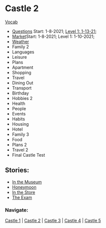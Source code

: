 # Castle 2

[Vocab](https://github.com/EO4wellness/T-I-L/blob/main/polyglot/aleman/Castle-2/Vocab.md)

* [Questions](https://github.com/EO4wellness/T-I-L/blob/main/polyglot/aleman/Castle-2/Questions.md) Start: 1-8-2021; [Level 1: 1-13-21](https://github.com/EO4wellness/T-I-L/blob/main/polyglot/aleman/Castle-2/Images/2021-01-13_earned-level1-101crowns.png);<br>
* [Market](https://github.com/EO4wellness/T-I-L/blob/main/polyglot/aleman/Castle-2/Market.md)Start: 1-8-2021; Level 1: 1-10-2021; <br>
* [Weather](https://github.com/EO4wellness/T-I-L/blob/main/polyglot/aleman/Castle-2/Weather.md)<br>
* Family 2<br>
* Languages<br>
* Leisure<br>
* Plans<br> 
* Apartment<br>
* Shopping<br>
* Travel<br>
* Dining Out<br>
* Transport<br>
* Birthday<br>
* Hobbies 2<br>
* Health<br>
* People<br>
* Events<br>
* Habits<br>
* Housing<br>
* Hotel<br>
* Family 3<br>
* Food<br>
* Plans 2<br>
* Travel 2<br>
* Final Castle Test<br>

## Stories:
* [In the Museum](https://github.com/EO4wellness/T-I-L/blob/main/polyglot/aleman/Castle-2/Story_In-the-Museum.md)
* [Honeymoon](https://github.com/EO4wellness/T-I-L/blob/main/polyglot/aleman/Castle-2/Story_Honeymoon.md)
* [In the Store](https://github.com/EO4wellness/T-I-L/blob/main/polyglot/aleman/Castle-2/Story_In-The-Store.md)
* [The Exam](https://github.com/EO4wellness/T-I-L/blob/main/polyglot/aleman/Castle-2/Story_The-Exam.md)

### Navigate: <br>
[Castle 1](https://github.com/EO4wellness/T-I-L/blob/main/polyglot/aleman/Castle-1/README.md)  | [Castle 2](https://github.com/EO4wellness/T-I-L/blob/main/polyglot/aleman/Castle-2/README.md)  | [Castle 3](https://github.com/EO4wellness/T-I-L/blob/main/polyglot/aleman/Castle-3/README.md)   | [Castle 4](https://github.com/EO4wellness/T-I-L/blob/main/polyglot/aleman/Castle-4/README.md)  | [Castle 5](https://github.com/EO4wellness/T-I-L/blob/main/polyglot/aleman/Castle-5/README.md) 


